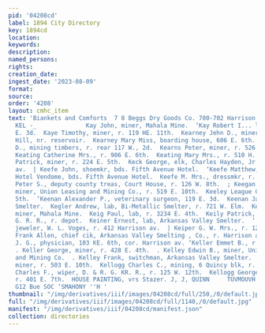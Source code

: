 ```yaml
---
pid: '04208cd'
label: 1894 City Directory
key: 1894cd
location: 
keywords: 
description: 
named_persons: 
rights: 
creation_date: 
ingest_date: '2023-08-09'
format: 
source: 
order: '4208'
layout: cmhc_item
text: 'Biankets and Comforts  7 8 Beggs Dry Goods Co. 700-702 Harrison Ave.  KAY 153
  KEL -_              Kay John, miner, Mahala Mine.  ‘Kay Robert I... lab, r. 223
  E. 3d.  Kaye Timothy, miner, r. 119 HE. 11th.  Kearney Jehn D., miner, r. Carbonate
  Hill, nr. reservoir.  Kearney Mary Miss, boarding house, 606 E. 6th.  Kearney Samuel
  D., mining timbers, r. rear 117 W., 2d.  Kearns Peter, miner, r. 526 E. 7th.  |
  Keating Catherine Mrs., r. 906 E. 6th.  Keating Mary Mrs., r. 510 H. 4th.  ‘Keating
  Patrick, miner, r. 224 E. 5th.  Keck George, elk, Charles Hayden, Jr., 405 Harrison
  av.  | Keefe John, shoemkr, bds. Fifth Avenue Hotel.  ‘Keefe Matthew, bell boy,
  Hotel Vendome, bds. Fifth Avenue Hotel.  Keefe M. Mrs., dressmkr, r. 225 E. 6th.  Keefer
  Peter S., deputy county treas, Court House, r. 126 W. 8th.  ; Keegan Thomas P.,
  miner, Union Leasing and Mining Co., r. 519 E. 10th.  Keeley League Club, 129 E.
  5th.  ‘Keenan Alexander P., veterinary surgeon, 119 E. 3d.  Keenan James, wks. Bi-Metallic
  Smelter.  Kegler Andrew, lab, Bi-Metallic Smelter, r. 721 W. Elm.  Kehoe Andrew,
  miner, Mahala Mine.  Keig Paul, lab, r. 3234 E. 4th.  Keily Patrick, lab, D. & R.
  G. R. R., r. depot.  Keiner Ernest, lab, Arkansas Valley Smelter.  ‘ Keiper George,
  jeweler, W. L. Voges, r. 412 Harrison av.  | Keiper G. W. Mrs., r. 121 W. 3d.  Keith
  Frank Allen, chief cik, Arkansas Valley Smelting , Co., r. Harrison av, cor. Elm.  KEITH
  J. G., physician, 103 KE. 6th, cor. Harrison av. ‘Keller Emmet B., r. 201 W. 3d.
  . Keller George, miner, r. 428 E. 4th.  . Kelley Edwin B., miner, Union Leasing
  and Mining Co.  . Kelley Frank, switchman, Arkansas Valley Smelter.  Kelley Jerry,
  miner, r. 503 E. 10th.  Kellogg Charles C., mining, 6 Quincy blk, r. 401 E. 7th.  Kellogg
  Charles F., wiper, D. & R. G. KR. R., r. 125 W. 12th.  Kellogg George W., mining,
  r. 401 E. 7th.  HOUSE PAINTING, vrs Stazer. J, J, QUINN     TUVMOUVH “IS WXIS 182]
  G12 Bue SOC ‘SMAHONY ''H '
thumbnail: "/img/derivatives/iiif/images/04208cd/full/250,/0/default.jpg"
full: "/img/derivatives/iiif/images/04208cd/full/1140,/0/default.jpg"
manifest: "/img/derivatives/iiif/04208cd/manifest.json"
collection: directories
---
```

